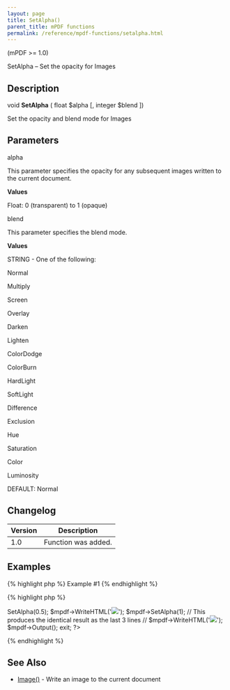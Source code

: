 ```yaml
---
layout: page
title: SetAlpha()
parent_title: mPDF functions
permalink: /reference/mpdf-functions/setalpha.html
---
```


<div id="bpmbook" class="bpmbook" style="direction:ltr;">
<div class="topic_user_field">
<div id="U0">
<p>(mPDF &gt;= 1.0)</p>
<p>SetAlpha – Set the opacity for Images</p>
<h2>Description</h2>

<div class="alert alert-info" role="alert">void <b>SetAlpha</b> ( float <span class="parameter">$alpha</span> [, integer <span class="parameter">$blend</span> ])</div>
<p>Set the opacity and blend mode for Images</p>
<h2>Parameters</h2>
<p class="manual_param_dt"><span class="parameter">alpha</span></p>
<p class="manual_param_dd">This parameter specifies the opacity for any subsequent images written to the current document.</p>
<p class="manual_param_dd"><b>Values</b>

Float: 0 (transparent) to 1 (opaque)</p>
<p class="manual_param_dt"><span class="parameter">blend</span></p>
<p class="manual_param_dd">This parameter specifies the blend mode.</p>
<p class="manual_param_dd"><b>Values</b>

<span class="smallblock">STRING</span> - One of the following:

Normal

Multiply

Screen

Overlay

Darken

Lighten

ColorDodge

ColorBurn

HardLight

SoftLight

Difference

Exclusion

Hue

Saturation

Color

Luminosity

<span class="smallblock">DEFAULT</span>: Normal</p>
<h2>Changelog</h2>
<table class="bpmTopic"> <thead>
<tr> <th>Version</th><th>Description</th> </tr>
</thead> <tbody>
<tr>
<td>1.0</td>
<td>Function was added.</td>
</tr>
</tbody> </table>
<h2>Examples</h2>

{% highlight php %}
Example #1
{% endhighlight %}

{% highlight php %}
<?php

<?php

include("../mpdf.php");

$mpdf=new mPDF();

$mpdf->SetAlpha(0.5); 

$mpdf->WriteHTML('<img src="clematis.jpg" />');

$mpdf->SetAlpha(1); 

// This produces the identical result as the last 3 lines

// $mpdf->WriteHTML('<img src="clematis.jpg" opacity="0.5" />');

$mpdf->Output();

exit;

?>
{% endhighlight %}

<h2>See Also</h2>
<ul>
<li class="manual_boxlist"><a href="/reference/mpdf-functions/image.html">Image()</a> - Write an image to the current document</li>
</ul>
<p>&nbsp;</p>
</div>
</div>

